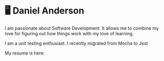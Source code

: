 
# :desktop_computer: Daniel Anderson 

I am passionate about Software Development.  It allows me to combine my love for figuring out how things work with my love of learning.

I am a unit testing enthusiast.  I recently migrated from Mocha to Jest

My resume is here:

